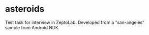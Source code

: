 asteroids
=========

Test task for interview in ZeptoLab. Developed from a "san-angeles" sample from Android NDK.